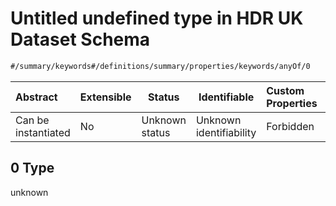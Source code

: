 # Untitled undefined type in HDR UK Dataset Schema

```txt
#/summary/keywords#/definitions/summary/properties/keywords/anyOf/0
```




| Abstract            | Extensible | Status         | Identifiable            | Custom Properties | Additional Properties | Access Restrictions | Defined In                                                                                         |
| :------------------ | ---------- | -------------- | ----------------------- | :---------------- | --------------------- | ------------------- | -------------------------------------------------------------------------------------------------- |
| Can be instantiated | No         | Unknown status | Unknown identifiability | Forbidden         | Allowed               | none                | [dataset.schema.json\*](../../../schema/dataset/latest/dataset.schema.json "open original schema") |

## 0 Type

unknown

